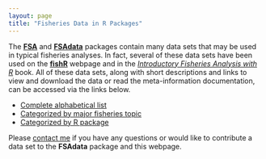 ```yaml
---
layout: page
title: "Fisheries Data in R Packages"
---
```


The [**FSA**](https://github.com/droglenc/FSA) and [**FSAdata**](https://github.com/droglenc/FSAdata) packages contain many data sets that may be used in typical fisheries analyses.  In fact, several of these data sets have been used on the [**fishR**](http://derekogle.com/fishR) webpage and in the [*Introductory Fisheries Analysis with R*](http://derekogle.com/IFAR) book.  All of these data sets, along with short descriptions and links to view and download the data or read the meta-information documentation, can be accessed via the links below.

* [Complete alphabetical list](CompleteList)
* [Categorized by major fisheries topic](byTopic)
* [Categorized by R package](byPackage)

Please <a href="mailto:derek@derekogle.com?subject=FSA%20Data">contact me</a> if you have any questions or would like to contribute a data set to the **FSAdata** package and this webpage.
